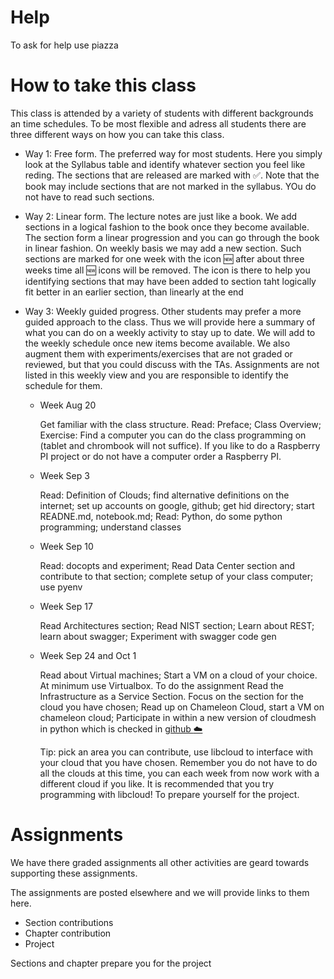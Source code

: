 # Help

To ask for help use piazza

# How to take this class

This class is attended by a variety of students with different
backgrounds an time schedules. To be most flexible and adress all
students there are three different ways on how you can take this
class.

* Way 1: Free form. The preferred way for most students. Here you
  simply look at the Syllabus table and identify whatever section you
  feel like reding. The sections that are released are marked with
  :white_check_mark:. Note that the book may include sections that are
  not marked in the syllabus. YOu do not have to read such sections.

* Way 2: Linear form. The lecture notes are just like a book. We add
  sections in a logical fashion to the book once they become
  available. The section form a linear progression and you can go
  through the book in linear fashion. On weekly basis we may add a new
  section. Such sections are marked for one week with the icon :new:
  after about three weeks time all :new: icons will be removed. The
  icon is there to help you identifying sections that may have been
  added to section taht logically fit better in an earlier section, than
  linearly at the end

* Way 3: Weekly guided progress. Other students may prefer
  a more guided approach to the class. Thus we will provide here a
  summary of what you can do on a weekly activity to stay up to
  date. We will add to the weekly schedule once new items become
  available. We also augment them with experiments/exercises that are not
  graded or reviewed, but that you could discuss with the
  TAs. Assignments are not listed in this weekly view and you are
  responsible to identify the schedule for them.

    * Week Aug 20

      Get familiar with the class structure. Read: Preface; Class
      Overview; Exercise: Find a computer you can do the class
      programming on (tablet and chrombook will not suffice). If you
      like to do a Raspberry PI project or do not have a computer
      order a Raspberry PI.

    * Week Sep 3

      Read: Definition of Clouds; find alternative definitions on the
      internet; set up accounts on google, github; get hid directory;
      start READNE.md, notebook.md; Read: Python, do some python
      programming; understand classes

    * Week Sep 10

      Read: docopts and experiment; Read Data Center section and
      contribute to that section; complete setup of your class
      computer; use pyenv

    * Week Sep 17

      Read Architectures section; Read NIST section; Learn about REST;
      learn about swagger; Experiment with swagger code gen

    * Week Sep 24 and Oct 1

      Read about Virtual machines; Start a VM on a cloud of your
      choice. At minimum use Virtualbox. To do the assignment Read the
      Infrastructure as a Service Section. Focus on the section for
      the cloud you have chosen; Read up on Chameleon Cloud, start a
      VM on chameleon cloud; Participate in within a new version of
      cloudmesh in python which is checked in
      [github :cloud:](https://github.com/cloudmesh-community/cm)

      Tip: pick an area you can contribute, use libcloud to interface
      with your cloud that you have chosen. Remember you do not have
      to do all the clouds at this time, you can each week from now
      work with a different cloud if you like. It is
      recommended that you try programming with libcloud! To prepare
      yourself for the project.


# Assignments

We have there graded assignments all other activities are geard towards
supporting these assignments.

The assignments are posted elsewhere and we will provide links to them
here.

* Section contributions
* Chapter contribution
* Project

Sections and chapter prepare you for the project

